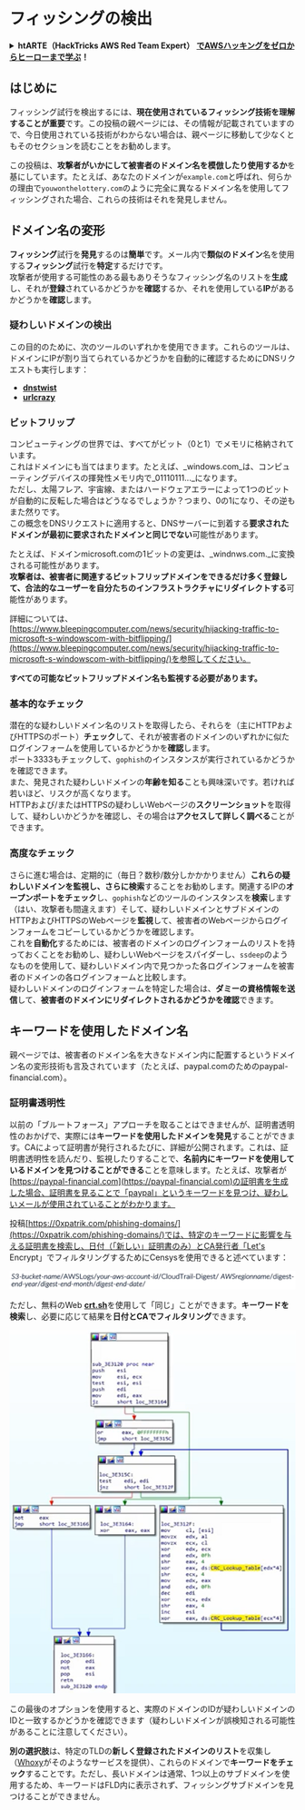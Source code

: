 # フィッシングの検出

<details>

<summary><strong>htARTE（HackTricks AWS Red Team Expert）</strong> <a href="https://training.hacktricks.xyz/courses/arte"><strong>でAWSハッキングをゼロからヒーローまで学ぶ</strong></a><strong>！</strong></summary>

HackTricksをサポートする他の方法：

- **HackTricksで企業を宣伝**したい場合や**HackTricksをPDFでダウンロード**したい場合は、[**サブスクリプションプラン**](https://github.com/sponsors/carlospolop)をチェックしてください！
- [**公式PEASS＆HackTricksスウォッグ**](https://peass.creator-spring.com)を入手
- [**The PEASS Family**](https://opensea.io/collection/the-peass-family)を発見し、独占的な[**NFT**](https://opensea.io/collection/the-peass-family)のコレクションを見る
- **💬 [Discordグループ](https://discord.gg/hRep4RUj7f)**に参加するか、[**telegramグループ**](https://t.me/peass)に参加するか、**Twitter** 🐦で**フォロー**する [**@hacktricks_live**](https://twitter.com/hacktricks_live)**。**
- **ハッキングトリックを共有するために** [**HackTricks**](https://github.com/carlospolop/hacktricks)と[**HackTricks Cloud**](https://github.com/carlospolop/hacktricks-cloud)のGitHubリポジトリにPRを提出する。

</details>

## はじめに

フィッシング試行を検出するには、**現在使用されているフィッシング技術を理解することが重要**です。この投稿の親ページには、その情報が記載されていますので、今日使用されている技術がわからない場合は、親ページに移動して少なくともそのセクションを読むことをお勧めします。

この投稿は、**攻撃者がいかにして被害者のドメイン名を模倣したり使用するか**を基にしています。たとえば、あなたのドメインが`example.com`と呼ばれ、何らかの理由で`youwonthelottery.com`のように完全に異なるドメイン名を使用してフィッシングされた場合、これらの技術はそれを発見しません。

## ドメイン名の変形

**フィッシング**試行を**発見**するのは**簡単**です。メール内で**類似のドメイン**名を使用する**フィッシング**試行を**特定**するだけです。\
攻撃者が使用する可能性のある最もありそうなフィッシング名のリストを**生成**し、それが**登録**されているかどうかを**確認**するか、それを使用している**IP**があるかどうかを**確認**します。

### 疑わしいドメインの検出

この目的のために、次のツールのいずれかを使用できます。これらのツールは、ドメインにIPが割り当てられているかどうかを自動的に確認するためにDNSリクエストも実行します：

- [**dnstwist**](https://github.com/elceef/dnstwist)
- [**urlcrazy**](https://github.com/urbanadventurer/urlcrazy)

### ビットフリップ

コンピューティングの世界では、すべてがビット（0と1）でメモリに格納されています。\
これはドメインにも当てはまります。たとえば、_windows.com_は、コンピューティングデバイスの揮発性メモリ内で_01110111..._になります。\
ただし、太陽フレア、宇宙線、またはハードウェアエラーによって1つのビットが自動的に反転した場合はどうなるでしょうか？つまり、0の1になり、その逆もまた然りです。\
この概念をDNSリクエストに適用すると、DNSサーバーに到着する**要求されたドメインが最初に要求されたドメインと同じでない**可能性があります。

たとえば、ドメインmicrosoft.comの1ビットの変更は、_windnws.com._に変換される可能性があります。\
**攻撃者は、被害者に関連するビットフリップドメインをできるだけ多く登録して、合法的なユーザーを自分たちのインフラストラクチャにリダイレクトする**可能性があります。

詳細については、[https://www.bleepingcomputer.com/news/security/hijacking-traffic-to-microsoft-s-windowscom-with-bitflipping/](https://www.bleepingcomputer.com/news/security/hijacking-traffic-to-microsoft-s-windowscom-with-bitflipping/)を参照してください。

**すべての可能なビットフリップドメイン名も監視する必要があります。**

### 基本的なチェック

潜在的な疑わしいドメイン名のリストを取得したら、それらを（主にHTTPおよびHTTPSのポート）**チェック**して、それが被害者のドメインのいずれかに似たログインフォームを使用しているかどうかを**確認**します。\
ポート3333もチェックして、`gophish`のインスタンスが実行されているかどうかを確認できます。\
また、発見された疑わしいドメインの**年齢を知る**ことも興味深いです。若ければ若いほど、リスクが高くなります。\
HTTPおよび/またはHTTPSの疑わしいWebページの**スクリーンショット**を取得して、疑わしいかどうかを確認し、その場合は**アクセスして詳しく調べる**ことができます。

### 高度なチェック

さらに進む場合は、定期的に（毎日？数秒/数分しかかかりません）**これらの疑わしいドメインを監視し、さらに検索**することをお勧めします。関連するIPの**オープンポートをチェック**し、`gophish`などのツールのインスタンスを**検索**します（はい、攻撃者も間違えます）そして、疑わしいドメインとサブドメインのHTTPおよびHTTPSのWebページを**監視**して、被害者のWebページからログインフォームをコピーしているかどうかを確認します。\
これを**自動化**するためには、被害者のドメインのログインフォームのリストを持っておくことをお勧めし、疑わしいWebページをスパイダーし、`ssdeep`のようなものを使用して、疑わしいドメイン内で見つかった各ログインフォームを被害者のドメインの各ログインフォームと比較します。\
疑わしいドメインのログインフォームを特定した場合は、**ダミーの資格情報を送信**して、**被害者のドメインにリダイレクトされるかどうかを確認**できます。

## キーワードを使用したドメイン名

親ページでは、被害者のドメイン名を大きなドメイン内に配置するというドメイン名の変形技術も言及されています（たとえば、paypal.comのためのpaypal-financial.com）。

### 証明書透明性

以前の「ブルートフォース」アプローチを取ることはできませんが、証明書透明性のおかげで、実際には**キーワードを使用したドメインを発見**することができます。CAによって証明書が発行されるたびに、詳細が公開されます。これは、証明書透明性を読んだり、監視したりすることで、**名前内にキーワードを使用しているドメインを見つけることができる**ことを意味します。たとえば、攻撃者が[https://paypal-financial.com](https://paypal-financial.com)の証明書を生成した場合、証明書を見ることで「paypal」というキーワードを見つけ、疑わしいメールが使用されていることがわかります。

投稿[https://0xpatrik.com/phishing-domains/](https://0xpatrik.com/phishing-domains/)では、特定のキーワードに影響を与える証明書を検索し、日付（「新しい」証明書のみ）とCA発行者「Let's Encrypt」でフィルタリングするためにCensysを使用できると述べています：

![](<../../.gitbook/assets/image (390).png>)

ただし、無料のWeb [**crt.sh**](https://crt.sh)を使用して「同じ」ことができます。**キーワードを検索**し、必要に応じて結果を**日付とCAでフィルタリング**できます。

![](<../../.gitbook/assets/image (391).png>)

この最後のオプションを使用すると、実際のドメインのIDが疑わしいドメインのIDと一致するかどうかを確認できます（疑わしいドメインが誤検知される可能性があることに注意してください）。

**別の選択肢**は、特定のTLDの**新しく登録されたドメインのリスト**を収集し（[Whoxy](https://www.whoxy.com/newly-registered-domains/)がそのようなサービスを提供）、これらのドメインで**キーワードをチェック**することです。ただし、長いドメインは通常、1つ以上のサブドメインを使用するため、キーワードはFLD内に表示されず、フィッシングサブドメインを見つけることができません。
